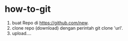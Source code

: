 # how-to-git


1. buat Repo di https://github.com/new.
2. clone repo (download) dengan perintah git clone 'url'.
3. upload....









